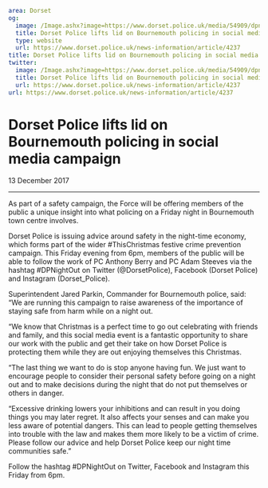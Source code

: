 ```yaml
area: Dorset
og:
  image: /Image.ashx?image=https://www.dorset.police.uk/media/54909/dpnightout-graphic.jpg&amp;amp;width=150
  title: Dorset Police lifts lid on Bournemouth policing in social media campaign
  type: website
  url: https://www.dorset.police.uk/news-information/article/4237
title: Dorset Police lifts lid on Bournemouth policing in social media campaign |
twitter:
  image: /Image.ashx?image=https://www.dorset.police.uk/media/54909/dpnightout-graphic.jpg&amp;amp;width=150
  title: Dorset Police lifts lid on Bournemouth policing in social media campaign
  url: https://www.dorset.police.uk/news-information/article/4237
url: https://www.dorset.police.uk/news-information/article/4237
```

# Dorset Police lifts lid on Bournemouth policing in social media campaign

13 December 2017

* * *

As part of a safety campaign, the Force will be offering members of the public a unique insight into what policing on a Friday night in Bournemouth town centre involves.

Dorset Police is issuing advice around safety in the night-time economy, which forms part of the wider #ThisChristmas festive crime prevention campaign. This Friday evening from 6pm, members of the public will be able to follow the work of PC Anthony Berry and PC Adam Steeves via the hashtag #DPNightOut on Twitter (@DorsetPolice), Facebook (Dorset Police) and Instagram (Dorset_Police).

Superintendent Jared Parkin, Commander for Bournemouth police, said: “We are running this campaign to raise awareness of the importance of staying safe from harm while on a night out.

“We know that Christmas is a perfect time to go out celebrating with friends and family, and this social media event is a fantastic opportunity to share our work with the public and get their take on how Dorset Police is protecting them while they are out enjoying themselves this Christmas.

“The last thing we want to do is stop anyone having fun. We just want to encourage people to consider their personal safety before going on a night out and to make decisions during the night that do not put themselves or others in danger.

“Excessive drinking lowers your inhibitions and can result in you doing things you may later regret. It also affects your senses and can make you less aware of potential dangers. This can lead to people getting themselves into trouble with the law and makes them more likely to be a victim of crime. Please follow our advice and help Dorset Police keep our night time communities safe.”

Follow the hashtag #DPNightOut on Twitter, Facebook and Instagram this Friday from 6pm.

